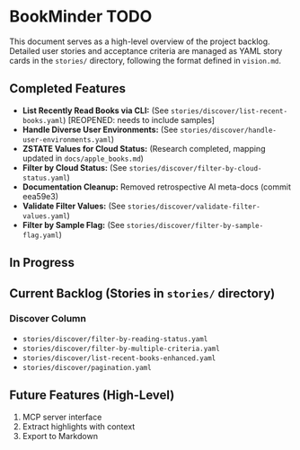 # BookMinder TODO

This document serves as a high-level overview of the project backlog.
Detailed user stories and acceptance criteria are managed as YAML story cards
in the `stories/` directory, following the format defined in `vision.md`.

## Completed Features
- **List Recently Read Books via CLI:** (See `stories/discover/list-recent-books.yaml`) [REOPENED: needs to include samples]
- **Handle Diverse User Environments:** (See `stories/discover/handle-user-environments.yaml`)
- **ZSTATE Values for Cloud Status:** (Research completed, mapping updated in `docs/apple_books.md`)
- **Filter by Cloud Status:** (See `stories/discover/filter-by-cloud-status.yaml`)
- **Documentation Cleanup:** Removed retrospective AI meta-docs (commit eea59e3)
- **Validate Filter Values:** (See `stories/discover/validate-filter-values.yaml`)
- **Filter by Sample Flag:** (See `stories/discover/filter-by-sample-flag.yaml`)

## In Progress

## Current Backlog (Stories in `stories/` directory)

### Discover Column
- `stories/discover/filter-by-reading-status.yaml`
- `stories/discover/filter-by-multiple-criteria.yaml`
- `stories/discover/list-recent-books-enhanced.yaml`
- `stories/discover/pagination.yaml`

## Future Features (High-Level)
1. MCP server interface
2. Extract highlights with context
3. Export to Markdown